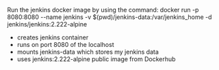 Run the jenkins docker image by using the command:
docker run -p 8080:8080 --name jenkins -v $(pwd)/jenkins-data:/var/jenkins_home -d jenkins/jenkins:2.222-alpine
- creates jenkins container
- runs on port 8080 of the localhost
- mounts jenkins-data which stores my jenkins data
- uses jenkins:2.222-alpine public image from Dockerhub
